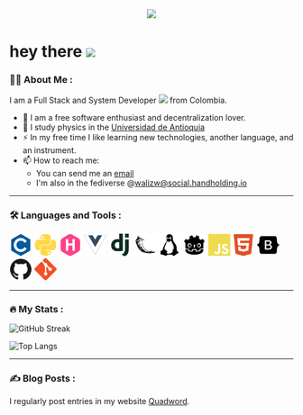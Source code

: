 <div id="header" align="center">
  <img src="https://media.giphy.com/media/PZrjGkr334fXa/giphy.gif" width="250">
</div>

<h1>
  hey there
  <img src="https://media.giphy.com/media/hvRJCLFzcasrR4ia7z/giphy.gif" width="30px">
</h1>

### :woman_technologist: About Me :

I am a Full Stack and System Developer <img src="https://media.giphy.com/media/WUlplcMpOCEmTGBtBW/giphy.gif" width="30"> from Colombia.

- :telescope: I am a free software enthusiast and decentralization lover.
- :seedling: I study physics in the [Universidad de Antioquia](https://udea.edu.co/)
- :zap: In my free time I like learning new technologies, another language, and an instrument.
- :mailbox: How to reach me:
  - You can send me an [email](mailto:yojan.bustamante@udea.edu.co)
  - I'm also in the fediverse @walizw@social.handholding.io

---

### 🛠️ Languages and Tools :

<div>
  <img src="https://raw.githubusercontent.com/devicons/devicon/master/icons/c/c-plain.svg" width="40">
  <img src="https://raw.githubusercontent.com/devicons/devicon/master/icons/python/python-plain.svg" width="40">
  <img src="https://raw.githubusercontent.com/devicons/devicon/master/icons/hugo/hugo-plain.svg" width="40">
  <img src="https://raw.githubusercontent.com/devicons/devicon/master/icons/vuejs/vuejs-plain.svg" width="40">
  <img src="https://raw.githubusercontent.com/devicons/devicon/master/icons/django/django-plain.svg" width="40">
  <img src="https://raw.githubusercontent.com/devicons/devicon/master/icons/flask/flask-original.svg" width="40">
  <img src="https://raw.githubusercontent.com/devicons/devicon/master/icons/linux/linux-plain.svg" width="40">
  <img src="https://raw.githubusercontent.com/devicons/devicon/master/icons/godot/godot-plain.svg" width="40">
  <img src="https://raw.githubusercontent.com/devicons/devicon/master/icons/javascript/javascript-plain.svg" width="40">
  <img src="https://raw.githubusercontent.com/devicons/devicon/master/icons/html5/html5-plain.svg" width="40">
  <img src="https://raw.githubusercontent.com/devicons/devicon/master/icons/bootstrap/bootstrap-plain.svg" width="40">
  <img src="https://raw.githubusercontent.com/devicons/devicon/master/icons/github/github-original.svg" width="40">
  <img src="https://raw.githubusercontent.com/devicons/devicon/master/icons/git/git-plain.svg" width="40">
</div>

---

### :fire: My Stats :

![GitHub Streak](http://github-readme-streak-stats.herokuapp.com?user=walizw&theme=dark&background=000000)

![Top Langs](https://github-readme-stats.vercel.app/api/top-langs/?username=walizw)

---

### :writing_hand: Blog Posts :

I regularly post entries in my website [Quadword](https://lovelacec.org).
